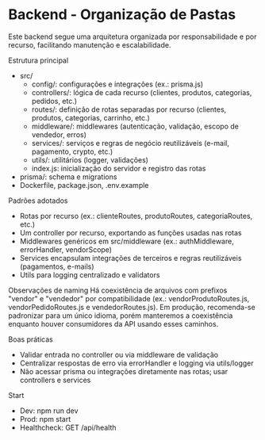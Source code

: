 # Backend - Organização de Pastas

Este backend segue uma arquitetura organizada por responsabilidade e por recurso, facilitando manutenção e escalabilidade.

Estrutura principal
- src/
  - config/: configurações e integrações (ex.: prisma.js)
  - controllers/: lógica de cada recurso (clientes, produtos, categorias, pedidos, etc.)
  - routes/: definição de rotas separadas por recurso (clientes, produtos, categorias, carrinho, etc.)
  - middleware/: middlewares (autenticação, validação, escopo de vendedor, erros)
  - services/: serviços e regras de negócio reutilizáveis (e-mail, pagamento, crypto, etc.)
  - utils/: utilitários (logger, validações)
  - index.js: inicialização do servidor e registro das rotas
- prisma/: schema e migrations
- Dockerfile, package.json, .env.example

Padrões adotados
- Rotas por recurso (ex.: clienteRoutes, produtoRoutes, categoriaRoutes, etc.)
- Um controller por recurso, exportando as funções usadas nas rotas
- Middlewares genéricos em src/middleware (ex.: authMiddleware, errorHandler, vendorScope)
- Services encapsulam integrações de terceiros e regras reutilizáveis (pagamentos, e-mails)
- Utils para logging centralizado e validators

Observações de naming
Há coexistência de arquivos com prefixos "vendor" e "vendedor" por compatibilidade (ex.: vendorProdutoRoutes.js, vendorPedidoRoutes.js e vendedorRoutes.js). Em produção, recomenda-se padronizar para um único idioma, porém manteremos a coexistência enquanto houver consumidores da API usando esses caminhos.

Boas práticas
- Validar entrada no controller ou via middleware de validação
- Centralizar respostas de erro via errorHandler e logging via utils/logger
- Não acessar prisma ou integrações diretamente nas rotas; usar controllers e services

Start
- Dev: npm run dev
- Prod: npm start
- Healthcheck: GET /api/health
